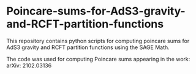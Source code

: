 # Poincare-sums-for-AdS3-gravity-and-RCFT-partition-functions

This repository contains python scripts for computing poincare sums for AdS3 gravity and RCFT partition functions using the SAGE Math.

The code was used for computing Poincare sums appearing in the work: arXiv: 2102.03136
